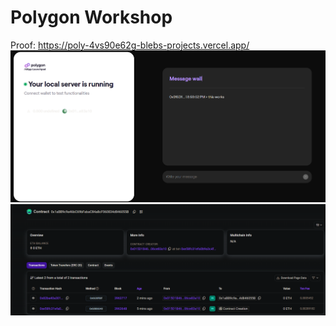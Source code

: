 # Polygon Workshop

Proof:
https://poly-4vs90e62g-blebs-projects.vercel.app/
![alt text](image-2.png)
![alt text](image-3.png)

